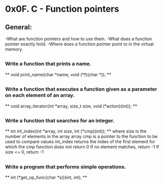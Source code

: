 # **0x0F. C - Function pointers**

## General:
-What are function pointers and how to use them.
-What does a function pointer exactly hold.
-Where does a function pointer point to in the virtual memory.

##
### Write a function that prints a name.
** void print_name(char *name, void (*f)(char *)); **

##
### Write a function that executes a function given as a parameter on each element of an array.
** void array_iterator(int *array, size_t size, void (*action)(int)); **

##
### Write a function that searches for an integer.
** int int_index(int *array, int size, int (*cmp)(int)); **
where size is the number of elements in the array array
cmp is a pointer to the function to be used to compare values
int_index returns the index of the first element for which the cmp function does not return 0
If no element matches, return -1
If size <= 0, return -1

##
### Write a program that performs simple operations.
** int (*get_op_func(char *s))(int, int); **

